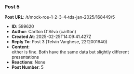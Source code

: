 ### Post 5
**Post URL**: /t/mock-roe-1-2-3-4-tds-jan-2025/168449/5
- **ID**: 599620
- **Author**: Carlton D'Silva (carlton)
- **Created At**: 2025-02-25T14:09:41.427Z
- **Reply To**: Post 3 (Telvin Varghese, 22f2001640)
- **Content**:  
  either is fine. Both have the same data but slightly different presentations
- **Reactions**: None
- **Post Number**: 5

